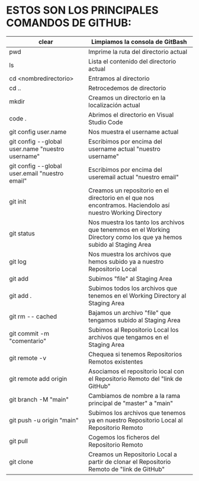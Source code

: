 # ESTOS SON LOS PRINCIPALES COMANDOS DE GITHUB:  


| clear                                            | Limpiamos la consola de GitBash                                                                                       |
|--------------------------------------------------|-----------------------------------------------------------------------------------------------------------------------|
| pwd                                              | Imprime la ruta del directorio actual                                                                                 |
| ls                                               | Lista el contenido del directorio actual                                                                              |
| cd \<nombredirectorio>                            | Entramos al directorio <nombredirectorio>                                                                             |
| cd ..                                            | Retrocedemos de directorio                                                                                            |
| mkdir                                            | Creamos un directorio en la localización actual                                                                       |
| code .                                           | Abrimos el directorio en Visual Studio Code                                                                           |
| git config user.name                             | Nos muestra el username actual                                                                                        |
| git config --global user.name "nuestro username" | Escribimos por encima del username actual "nuestro username"                                                          |
| git config --global user.email "nuestro email"   | Escribimos por encima del useremail actual "nuestro email"                                                            |
| git init                                         | Creamos un repositorio en el directorio en el que nos encontramos. Haciendolo así nuestro Working Directory           |
| git status                                       | Nos muestra los tanto los archivos que tenemmos en el Working  Directory como los que ya hemos subido al Staging Area |
| git log                                          | Nos muestra los archivos que hemos subido ya a nuestro Repositorio Local                                              |
| git add <file>                                   | Subimos "file" al Staging Area                                                                                        |
| git add .                                        | Subimos todos los archivos que tenemos en el Working Directory al Staging Area                                        |
| git rm -- cached <file>                          | Bajamos un archivo "file" que tengamos subido al Staging Area                                                         |
| git commit -m "comentario"                       | Subimos al Repositorio Local los archivos que tengamos en el  Staging Area                                            |
| git remote -v                                    | Chequea si tenemos Repositorios Remotos existentes                                                                    |
| git remote add origin <link de GitHub>           | Asociamos el repositorio local con el Repositorio Remoto del "link de GitHub"                                         |
| git branch -M "main"                             | Cambiamos de nombre a la rama principal de "master" a "main"                                                          |
| git push -u origin "main"                        | Subimos los archivos que tenemos ya en nuestro Repositorio Local al Repositorio Remoto                                |
| git pull                                         | Cogemos los ficheros del Repositorio Remoto                                                                           |
| git clone <link de GitHub>                       | Creamos un Repositorio Local a partir de clonar el  Repositorio Remoto de "link de GitHub"                            |                         |